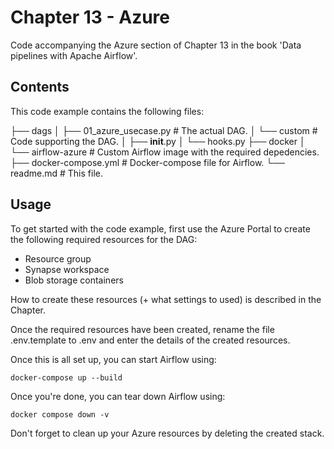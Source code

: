 # Chapter 13 - Azure

Code accompanying the Azure section of Chapter 13 in the book 'Data pipelines with Apache Airflow'.

## Contents

This code example contains the following files:

├── dags
│   ├── 01_azure_usecase.py      # The actual DAG.
│   └── custom                   # Code supporting the DAG.
│       ├── __init__.py
│       └── hooks.py
├── docker
│   └── airflow-azure            # Custom Airflow image with the required depedencies.
├── docker-compose.yml           # Docker-compose file for Airflow.
└──  readme.md                   # This file.

## Usage

To get started with the code example, first use the Azure Portal to create the following required resources for the DAG:

* Resource group
* Synapse workspace
* Blob storage containers

How to create these resources (+ what settings to used) is described in the Chapter.

Once the required resources have been created, rename the file .env.template to .env and enter the details of the created resources.

Once this is all set up, you can start Airflow using:

    docker-compose up --build

Once you're done, you can tear down Airflow using:

    docker compose down -v

Don't forget to clean up your Azure resources by deleting the created stack.
